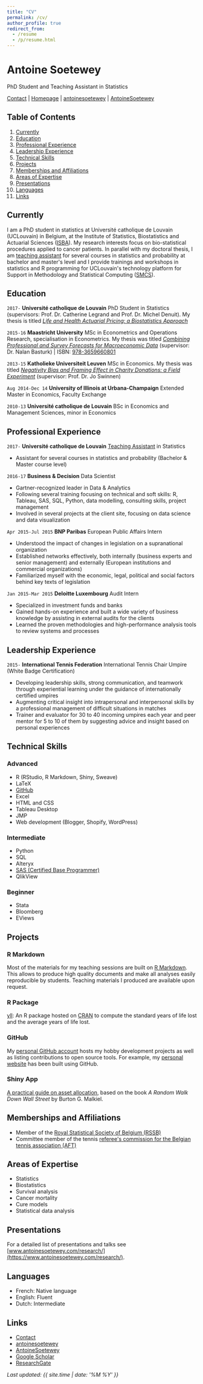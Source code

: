 ```yaml
---
title: "CV"
permalink: /cv/
author_profile: true
redirect_from:
  - /resume
  - /p/resume.html
---
```


# Antoine Soetewey
PhD Student and Teaching Assistant in Statistics

<div id="webaddress">
<i class="fas fa-envelope"></i> <a href="https://www.antoinesoetewey.com/contact/">Contact</a>
|
<i class="fas fa-link"></i> <a href="https://www.antoinesoetewey.com/">Homepage</a>
|
<i class="fab fa-linkedin-in"></i> <a href="https://www.linkedin.com/in/antoinesoetewey/" target="_blank">antoinesoetewey</a>
|
<i class="fab fa-github"></i> <a href="https://github.com/AntoineSoetewey" target="_blank">AntoineSoetewey</a>
</div>

## Table of Contents
1. [Currently](#currently)
2. [Education](#education)
3. [Professional Experience](#professional-experience)
4. [Leadership Experience](#leadership-experience)
5. [Technical Skills](#technical-skills)
6. [Projects](#projects)
7. [Memberships and Affiliations](#memberships-affiliations)
8. [Areas of Expertise](#areas-expertise)
9. [Presentations](#presentations)
10. [Languages](#languages)
11. [Links](#links)

<a name="currently"></a>
## Currently

I am a PhD student in statistics at Université catholique de Louvain (UCLouvain) in Belgium, at the Institute of Statistics, Biostatistics and Actuarial Sciences (<a href="https://uclouvain.be/fr/node/9330" target="_blank">ISBA</a>). My research interests focus on bio-statistical procedures applied to cancer patients. In parallel with my doctoral thesis, I am <a href="http://www.antoinesoetewey.com/teaching/">teaching assistant</a> for several courses in statistics and probability at bachelor and master's level and I provide trainings and workshops in statistics and R programming for UCLouvain's technology platform for Support in Methodology and Statistical Computing (<a href="http://www.uclouvain.be/smcs" target="_blank">SMCS</a>).

<a name="education"></a>
## Education

`2017-`
__Université catholique de Louvain__ PhD Student in Statistics (supervisors: Prof. Dr. Catherine Legrand and Prof. Dr. Michel Denuit). My thesis is titled <a href="https://drive.google.com/file/d/1LawBLHDReVJr4-vwjG-_wv3Rax0omZgB/view?usp=sharing" target="_blank">_Life and Health Actuarial Pricing: a Biostatistics Approach_</a>

`2015-16`
__Maastricht University__ MSc in Econometrics and Operations Research, specialisation in Econometrics. My thesis was titled <a href="https://drive.google.com/file/d/1ER6COkePeZVyGiBQoAbDrN2awH7Sjf9C/view?usp=sharing" target="_blank">_Combining Professional and Survey Forecasts for Macroeconomic Data_</a> (supervisor: Dr. Nalan Basturk) | ISBN: <a href="https://www.amazon.com/Combining-professional-survey-forecasts-macroeconomic/dp/3659660809/ref=sr_1_1?s=books&ie=UTF8&qid=1483904672&sr=1-1" target="_blank">978-3659660801</a>

`2013-15`
__Katholieke Universiteit Leuven__ MSc in Economics. My thesis was titled <a href="https://drive.google.com/file/d/1fryeM_dPAfpTDWu8uYbLgkjtVZLYfogO/view?usp=sharing" target="_blank">_Negativity Bias and Framing Effect in Charity Donations: a Field Experiment_</a> (supervisor: Prof. Dr. Jo Swinnen)

`Aug 2014-Dec 14`
__University of Illinois at Urbana-Champaign__ Extended Master in Economics, Faculty Exchange

`2010-13`
__Université catholique de Louvain__ BSc in Economics and Management Sciences, minor in Economics

<a name="professional-experience"></a>
## Professional Experience

`2017-` 
__Université catholique de Louvain__ [Teaching Assistant](https://www.antoinesoetewey.com/teaching/) in Statistics
* Assistant for several courses in statistics and probability (Bachelor & Master course level)

`2016-17` 
__Business & Decision__ Data Scientist
* Gartner-recognized leader in Data & Analytics
* Following several training focusing on technical and soft skills: R, Tableau, SAS, SQL, Python, data modelling, consulting skills, project management
* Involved in several projects at the client site, focusing on data science and data visualization

`Apr 2015-Jul 2015` 
__BNP Paribas__ European Public Affairs Intern
* Understood the impact of changes in legislation on a supranational organization
* Established networks effectively, both internally (business experts and senior management) and externally (European institutions and commercial organizations)
* Familiarized myself with the economic, legal, political and social factors behind key texts of legislation

`Jan 2015-Mar 2015` 
__Deloitte Luxembourg__ Audit Intern
* Specialized in investment funds and banks
* Gained hands-on experience and built a wide variety of business knowledge by assisting in external audits for the clients
* Learned the proven methodologies and high-performance analysis tools to review systems and processes

<a name="leadership-experience"></a>
## Leadership Experience

`2015-` 
__International Tennis Federation__ International Tennis Chair Umpire (White Badge Certification)
* Developing leadership skills, strong communication, and teamwork through experiential learning under the guidance of internationally certified umpires
* Augmenting critical insight into intrapersonal and interpersonal skills by a professional management of difficult situations in matches
* Trainer and evaluator for 30 to 40 incoming umpires each year and peer mentor for 5 to 10 of them by suggesting advice and insight based on personal experiences

<a name="technical-skills"></a>
## Technical Skills

### Advanced

* R (RStudio, R Markdown, Shiny, Sweave)
* LaTeX
* <a href="https://github.com/AntoineSoetewey" target="_blank">GitHub</a>
* Excel
* HTML and CSS
* Tableau Desktop
* JMP
* Web development (Blogger, Shopify, WordPress)
  
### Intermediate

* Python
* SQL
* Alteryx
* <a href="https://www.youracclaim.com/badges/2f4f233e-138a-46e7-8b13-f32c8e6d6777/public_url" target="_blank">SAS (Certified Base Programmer)</a>
* QlikView

### Beginner

* Stata
* Bloomberg
* EViews

<a name="projects"></a>
## Projects

### R Markdown

Most of the materials for my teaching sessions are built on <a href="https://rmarkdown.rstudio.com/" target="_blank">R Markdown</a>. This allows to produce high quality documents and make all analyses easily reproducible by students. Teaching materials I produced are available upon request.

### R Package

<a href="https://github.com/AntoineSoetewey/yll" target="_blank">yll</a>: An R package hosted on <a href="https://CRAN.R-project.org/package=yll" target="_blank">CRAN</a> to compute the standard years of life lost and the average years of life lost.

### GitHub

My <a href="https://github.com/AntoineSoetewey" target="_blank">personal GitHub account</a> hosts my hobby development projects as well as listing contributions to open source tools. For example, my [personal website](https://www.antoinesoetewey.com/) has been built using GitHub.

### Shiny App

<a href="https://antoinesoetewey.shinyapps.io/optimal_asset_allocation_shiny_app/" target="_blank">A practical guide on asset allocation</a>, based on the book _A Random Walk Down Wall Street_ by Burton G. Malkiel.

<a name="memberships-affiliations"></a>
## Memberships and Affiliations

* Member of the <a href="http://www.rssb.be/" target="_blank">Royal Statistical Society of Belgium (RSSB)</a>
* Committee member of the tennis <a href="http://www.aft-brabant.be/Comite.aspx" target="_blank">referee's commission for the Belgian tennis association (AFT)</a>

<a name="areas-expertise"></a>
## Areas of Expertise

* Statistics
* Biostatistics
* Survival analysis
* Cancer mortality
* Cure models
* Statistical data analysis

<a name="presentations"></a>
## Presentations

For a detailed list of presentations and talks see [www.antoinesoetewey.com/research/](https://www.antoinesoetewey.com/research/).

<!---
<a name="publications"></a>
## Publications
--->
<!---
For a detailed list of publications see [www.antoinesoetewey.com/research/](https://www.antoinesoetewey.com/research/).
--->

<a name="languages"></a>
## Languages

* French: Native language
* English: Fluent
* Dutch: Intermediate

<a name="links"></a>
## Links

<!-- fa are fontawesome, ai are academicons -->
* <i class="fas fa-envelope"></i> <a href="https://www.antoinesoetewey.com/contact/">Contact</a><br />
* <i class="fab fa-linkedin-in"></i> <a href="https://www.linkedin.com/in/antoinesoetewey/" target="_blank">antoinesoetewey</a>
* <i class="fab fa-github"></i> <a href="https://github.com/AntoineSoetewey" target="_blank">AntoineSoetewey</a><br />
* <i class="fab ai-googlescholar"></i> <a href="https://scholar.google.be/citations?hl=en&user=1P7ThwUAAAAJ" target="_blank">Google Scholar</a>
* <i class="fab fa-researchgate"></i> <a href="https://www.researchgate.net/profile/Antoine_Soetewey" target="_blank">ResearchGate</a>

*Last updated: {{ site.time | date: '%M %Y' }}*
